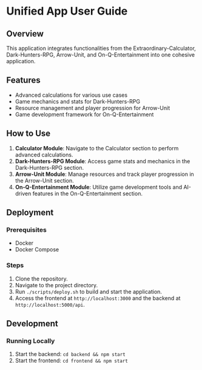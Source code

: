 # Unified App User Guide

## Overview
This application integrates functionalities from the Extraordinary-Calculator, Dark-Hunters-RPG, Arrow-Unit, and On-Q-Entertainment into one cohesive application.

## Features
- Advanced calculations for various use cases
- Game mechanics and stats for Dark-Hunters-RPG
- Resource management and player progression for Arrow-Unit
- Game development framework for On-Q-Entertainment

## How to Use
1. **Calculator Module**: Navigate to the Calculator section to perform advanced calculations.
2. **Dark-Hunters-RPG Module**: Access game stats and mechanics in the Dark-Hunters-RPG section.
3. **Arrow-Unit Module**: Manage resources and track player progression in the Arrow-Unit section.
4. **On-Q-Entertainment Module**: Utilize game development tools and AI-driven features in the On-Q-Entertainment section.

## Deployment
### Prerequisites
- Docker
- Docker Compose

### Steps
1. Clone the repository.
2. Navigate to the project directory.
3. Run `./scripts/deploy.sh` to build and start the application.
4. Access the frontend at `http://localhost:3000` and the backend at `http://localhost:5000/api`.

## Development
### Running Locally
1. Start the backend: `cd backend && npm start`
2. Start the frontend: `cd frontend && npm start`
